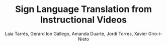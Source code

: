 ---
paperId: 41
author: Laia Tarrés, Gerard Ion Gállego, Amanda Duarte, Jordi  Torres, Xavier Giro-i-Nieto
publicationauthor: Tarrés, L. et al.
title: Sign Language Translation from Instructional Videos
pdf: Laia_Tarres.pdf
poster: Laia_Tarres.png
alt: --
type: Poster
topic: Vision, Language, and reasoning
subtopic: Computer Vision for Social Good
link: https://research.latinxinai.org/papers/neurips/2023/pdf/Laia_Tarres.pdf
conference: cvpr
year: 2023
tags: cvpr-2023-ea-pp
location: Vancouver, Canada
---